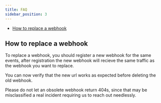 ```yaml
---
title: FAQ
sidebar_position: 3
---
```


- [How to replace a webhook](#how-to-replace-a-webhook)


## How to replace a webhook

To replace a webhook, you should register a new webhook for the same events,
after registration the new webhook will recieve the same traffic as the webhook
you want to replace.

You can now verify that the new url works as expected before deleting the old
webhook.

Please do not let an obsolete webhook return 404s, since that may be
misclassified a real incident requiring us to reach out needlessly. 